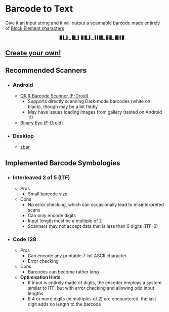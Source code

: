 # Barcode to Text
Give it an input string and it will output a scannable barcode made entirely of [Block Element characters](https://en.wikipedia.org/wiki/Block_Elements)

```
                        █▐▁▌▁▐█▁▌▐▌█▁▌▁▐▐▐█▁▐▌█▁▐█▐▐▌
```

## [Create your own!](https://505e06b2.github.io/Barcode-to-Text/)

## Recommended Scanners
- ### Android
    - [QR & Barcode Scanner (F-Droid)](https://f-droid.org/en/packages/com.example.barcodescanner/)
        - Supports directly scanning Dark-mode barcodes (white on black), though may be a bit fiddly
        - May have issues loading images from gallery (tested on Android 11)
    - [Binary Eye (F-Droid)](https://f-droid.org/en/packages/de.markusfisch.android.binaryeye/)
- ### Desktop
    - [zbar](https://github.com/mchehab/zbar)

## Implemented Barcode Symbologies
- ### Interleaved 2 of 5 (ITF)
    - Pros
        - Small barcode size
    - Cons
        - No error checking, which can occasionally lead to misinterpreted scans
        - Can only encode digits
        - Input length must be a multiple of 2
        - Scanners may not accept data that is less than 6 digits (ITF-6)
- ### Code 128
    - Pros
        - Can encode any printable 7-bit ASCII character
        - Error checking
    - Cons
        - Barcodes can become rather long
    - **Optimisation Hints**
        - If input is entirely made of digits, the encoder employs a system similar to ITF, but with error checking and allowing odd input lengths
        - If 4 or more digits (in multiples of 2) are encountered, the last digit adds no length to the barcode
